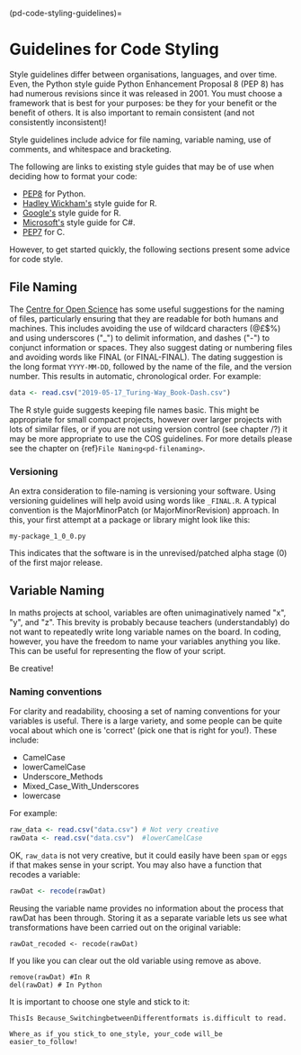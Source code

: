 (pd-code-styling-guidelines)=
# Guidelines for Code Styling

Style guidelines differ between organisations, languages, and over time. 
Even, the Python style guide Python Enhancement Proposal 8 (PEP 8) has had numerous revisions since it was released in 2001.
You must choose a framework that is best for your purposes: be they for your benefit or the benefit of others.
It is also important to remain consistent (and not consistently inconsistent)!

Style guidelines include advice for file naming, variable naming, use of comments, and whitespace and bracketing.

The following are links to existing style guides that may be of use when deciding how to format your code:

* [PEP8](https://www.python.org/dev/peps/pep-0008/) for Python.
* [Hadley Wickham's](http://adv-r.had.co.nz/Style.html) style guide for R.
* [Google's](https://google.github.io/styleguide/Rguide.xml) style guide for R.
* [Microsoft's](https://docs.microsoft.com/en-us/dotnet/csharp/programming-guide/inside-a-program/coding-conventions) style guide for C#.
* [PEP7](https://www.python.org/dev/peps/pep-0007/) for C.

However, to get started quickly, the following sections present some advice for code style.

## File Naming

The [Centre for Open Science](http://help.osf.io/m/bestpractices/l/609932-file-naming) has some useful suggestions for the naming of files, particularly ensuring that they are readable for both humans and machines.
This includes avoiding the use of wildcard characters (@£$%) and using underscores ("\_") to delimit information, and dashes ("\-") to conjunct information or spaces.
They also suggest dating or numbering files and avoiding words like FINAL (or FINAL-FINAL).
The dating suggestion is the long format `YYYY-MM-DD`, followed by the name of the file, and the version number.
This results in automatic, chronological order. For example:

```r
data <- read.csv("2019-05-17_Turing-Way_Book-Dash.csv")

```
The R style guide suggests keeping file names basic.
This might be appropriate for small compact projects, however over larger projects with lots of similar files, or if you are not using version control (see chapter /?) it may be more appropriate to use the COS guidelines.
For more details please see the chapter on {ref}`File Naming<pd-filenaming>`.

### Versioning

An extra consideration to file-naming is versioning your software.
Using versioning guidelines will help avoid using words like `_FINAL.R`.
A typical convention is the MajorMinorPatch (or MajorMinorRevision) approach.
In this, your first attempt at a package or library might look like this:
```
my-package_1_0_0.py
```
This indicates that the software is in the unrevised/patched alpha stage (0) of the first major release.

## Variable Naming

In maths projects at school,  variables are often unimaginatively named "x", "y", and "z".
This brevity is probably because teachers (understandably) do not want to repeatedly write long variable names on the board.
In coding, however, you have the freedom to name your variables anything you like.
This can be useful for representing the flow of your script.

Be creative!

### Naming conventions

For clarity and readability, choosing a set of naming conventions for your variables is useful.
There is a large variety, and some people can be quite vocal about which one is 'correct' (pick one that is right for you!).
These include:

- CamelCase
- lowerCamelCase
- Underscore_Methods
- Mixed_Case_With_Underscores
- lowercase

For example:

```r
raw_data <- read.csv("data.csv") # Not very creative
rawData <- read.csv("data.csv")  #lowerCamelCase
```

OK, `raw_data` is not very creative, but it could easily have been `spam` or `eggs` if that makes sense in your script.
You may also have a function that recodes a variable:

```r
rawDat <- recode(rawDat)
```

Reusing the variable name provides no information about the process that rawDat has been through.
Storing it as a separate variable lets us see what transformations have been carried out on the original variable:

```
rawDat_recoded <- recode(rawDat)
```

If you like you can clear out the old variable using remove as above.  

```
remove(rawDat) #In R
del(rawDat) # In Python
```

It is important to choose one style and stick to it:

```
ThisIs Because_SwitchingbetweenDifferentformats is.difficult to read.
```

```
Where_as if_you stick_to one_style, your_code will_be easier_to_follow!
```
